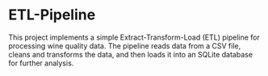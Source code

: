 # ETL-Pipeline
This project implements a simple Extract-Transform-Load (ETL) pipeline for processing wine quality data. The pipeline reads data from a CSV file, cleans and transforms the data, and then loads it into an SQLite database for further analysis.
